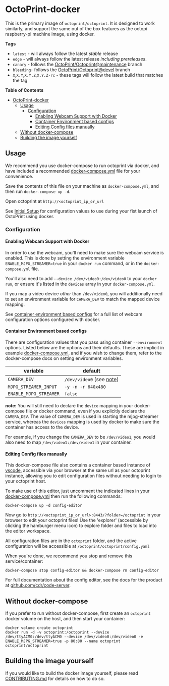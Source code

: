 # OctoPrint-docker 

This is the primary image of `octoprint/octoprint`. It is designed to work similarly, and support the
same out of the box features as the octopi raspberry-pi machine image, using docker.

**Tags**

- `latest` - will always follow the latest _stable_ release 
- `edge` - will always follow the latest release _including prereleases_.
- `canary` - follows the [OctoPrint/Octoprint@maintenance](https://github.com/OctoPrint/OctoPrint/tree/maintenance) branch
- `bleeding`- follows the [OctoPrint/Octoprint@devel](https://github.com/OctoPrint/OctoPrint/tree/devel) branch
- `X`,`X.Y`,`X.Y.Z`,`X.Y.Z-rc` - these tags will follow the latest build that matches the tag

**Table of Contents**
- [OctoPrint-docker](#octoprint-docker)
  - [Usage](#usage)
    - [Configuration](#configuration)
      - [Enabling Webcam Support with Docker](#enabling-webcam-support-with-docker)
      - [Container Environment based configs](#container-environment-based-configs)
      - [Editing Config files manually](#editing-config-files-manually)
  - [Without docker-compose](#without-docker-compose)
  - [Building the image yourself](#building-the-image-yourself)

## Usage

We recommend you use docker-compose to run octoprint via docker, and have included
a recommended [docker-compose.yml](docker-compose.yml) file for your convenience.

Save the contents of this file on your machine as `docker-compose.yml`, and then
run `docker-compose up -d`.

Open octoprint at `http://<octoprint_ip_or_url`

See [Initial Setup](#initial-setup) for configuration values to use during your fist
launch of OctoPrint using docker.

### Configuration

#### Enabling Webcam Support with Docker

In order to use the webcam, you'll need to make sure the webcam service is enabled. 
This is done by setting the environment variable `ENABLE_MJPG_STREAMER=true` in your
`docker run` command, or in the `docker-compose.yml` file.

You'll also need to add `--device /dev/video0:/dev/video0` to your `docker run`, or ensure
it's listed in the `devices` array in your `docker-compose.yml`.

If you map a video device _other_ than `/dev/video0`, you will additionally need to set an
environment variable for `CAMERA_DEV` to match the mapped device mapping.

See [container environment based configs](#container-environment-based-configs) for a full
list of webcam configuration options configured with docker.

#### Container Environment based configs

There are configuration values that you pass using container `--environment` options.
Listed below are the options and their defaults. These are implicit in example [docker-compose.yml](docker-compose.yml),
and if you wish to change them, refer to the docker-compose docs on setting environment variables.

| variable | default |
| -------- | ------- |
| `CAMERA_DEV` | `/dev/video0` (see [note](#devices_note)) |
| `MJPG_STREAMER_INPUT` | `-y -n -r 640x480` |
| `ENABLE_MJPG_STREAMER` | `false` |

**note:** You will still need to declare the `device` mapping in your docker-compose file or docker command,
even if you explicitly declare the `CAMERA_DEV`.  The value of `CAMERA_DEV` is used in starting the mjpg-streamer
service, whereas the `devices` mapping is used by docker to make sure the container has access to the device.

For example, if you change the `CAMERA_DEV` to be `/dev/video1`, you would also need to map `/dev/video1:/dev/video1`
in your container.

#### Editing Config files manually

This docker-compose file also contains a container based instance of [vscode][], accessible
via your browser at the same url as your octoprint instance, allowing you to edit configuration
files without needing to login to your octoprint host.

To make use of this editor, just uncomment the indicated lines in your [docker-compose.yml](docker-compose.yml#L20-L32)
then run the following commands:

```
docker-compose up -d config-editor
```

Now go to `http://<octoprint_ip_or_url>:8443/?folder=/octoprint` in your browser to edit your octoprint files!
Use the 'explorer' (accessible by clicking the hamburger menu icon) to explore folder and files to load
into the editor workspace. 

All configuration files are in the `octoprint` folder, and the active configuration will be accessible at `/octoprint/octoprint/config.yaml`

When you're done, we recommend you stop and remove this service/container:

```
docker-compose stop config-editor && docker-compose rm config-editor
```

For full documentation about the config editor, see the docs for the product at [github.com/cdr/code-server][code-server].

## Without docker-compose

If you prefer to run without docker-compose, first create an `octoprint` docker volume
on the host, and then start your container:

```
docker volume create octoprint
docker run -d -v octoprint:/octoprint --device /dev/ttyACM0:/dev/ttyACM0 --device /dev/video0:/dev/video0 -e ENABLE_MJPG_STREAMER=true -p 80:80 --name octoprint octoprint/octoprint
```

[code-server]: https://github.com/cdr/code-server
[vscode]: https://code.visualstudio.com

## Building the image yourself

If you would like to build the docker image yourself, please read [CONTRIBUTING.md](CONTRIBUTING.md) for details on how to do so.
